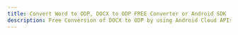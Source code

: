 ---title: Convert Word to ODP, DOCX to ODP FREE Converter or Android SDKdescription: Free Conversion of DOCX to ODP by using Android Cloud APIs & SDKs. Also Create, Edit & Render Microsoft Word & OpenOffice documents in the Cloud.---